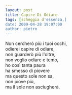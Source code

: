 ```yaml
---
layout: post
title: Capire Di Odiare
tags: [scheggia d'essenza,]
date: 2009-04-28 19:07:00
author: pietro
---
```

Non cercherò più i tuoi occhi,<br/>odierei capire di odiare,<br/>non guarderò più l'oltre,<br/>non voglio odiare e temo,<br/>ho così tanta paura<br/>ha smesso di piovere<br/>ma questo sole non sa,<br/>non piove più,<br/>ma il sole non asciugherà.
